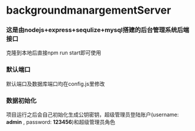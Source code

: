 # backgroundmanargementServer
### 这是由nodejs+express+sequlize+mysql搭建的后台管理系统后端接口

克隆到本地后直接npm run start即可使用

### 默认端口

默认端口及数据库端口均在config.js里修改

### 数据初始化

项目运行之后会自己初始化生成公钥密钥，超级管理员登陆账户(username: **admin** , password: **123456**)和超级管理员角色

​	
